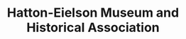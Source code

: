 ---
layout: repo
title: "Hatton-Eielson Museum and Historical Association"
id: 6390
permalink: repos/6390/
---